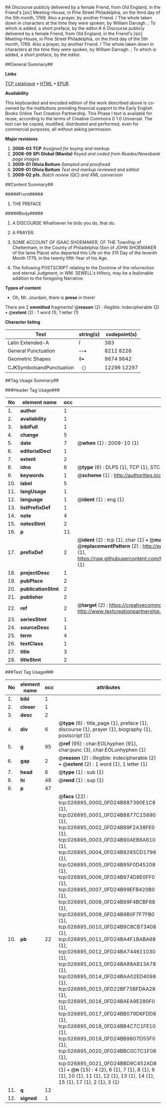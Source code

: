 #A Discourse publicly delivered by a female Friend, from Old England, in the Friend's [sic] Meeting-House, in Pine Street Philadelphia, on the third day of the 5th month, 1769. Also a prayer, by another Friend. / The whole taken down in characters at the time they were spoken, by William Darragh. ; To which is added, a short preface, by the editor.#
A Discourse publicly delivered by a female Friend, from Old England, in the Friend's [sic] Meeting-House, in Pine Street Philadelphia, on the third day of the 5th month, 1769. Also a prayer, by another Friend. / The whole taken down in characters at the time they were spoken, by William Darragh. ; To which is added, a short preface, by the editor.

##General Summary##

**Links**

[TCP catalogue](http://www.ota.ox.ac.uk/tcp/)  • 
[HTML](http://tei.it.ox.ac.uk/tcp/Texts-HTML/free/N20/N20500.html)  • 
[EPUB](http://tei.it.ox.ac.uk/tcp/Texts-EPUB/free/N20/N20500.epub)

**Availability**

This keyboarded and encoded edition of the
	       work described above is co-owned by the institutions
	       providing financial support to the Early English Books
	       Online Text Creation Partnership. This Phase I text is
	       available for reuse, according to the terms of Creative
	       Commons 0 1.0 Universal. The text can be copied,
	       modified, distributed and performed, even for
	       commercial purposes, all without asking permission.

**Major revisions**

1. __2008-03__ __TCP__ *Assigned for keying and markup*
1. __2008-09__ __SPi Global (Manila)__ *Keyed and coded from Readex/Newsbank page images*
1. __2009-01__ __Olivia Bottum__ *Sampled and proofread*
1. __2009-01__ __Olivia Bottum__ *Text and markup reviewed and edited*
1. __2009-02__ __pfs.__ *Batch review (QC) and XML conversion*

##Content Summary##

#####Front#####

1. THE PREFACE

#####Body#####

1. A DISCOURSE Whatſoever he bids you do, that do.

1. A PRAYER.

1. SOME ACCOUNT OF ISAAC SHOEMAKER, OF THE Townſhip of Cheltenham, in the County of Philadelphia (Son of JOHN SHOEMAKER of the ſame Place) who departed this Life on the 31ſt Day of the ſeventh Month 1779, in the twenty fifth Year of his Age.

1. The following POSTSCRIPT relating to the Doctrine of the reſurrection and eternal Judgment, in WM. SEWELL's Hiſtory, may be a ſeaſonable addition to the foregoing Narrative.

**Types of content**

  * Oh, Mr. Jourdain, there is **prose** in there!

There are 2 **ommitted** fragments! 
 @__reason__ (2) : illegible: indecipherable (2)  •  @__extent__ (2) : 1 word (1), 1 letter (1)

**Character listing**


|Text|string(s)|codepoint(s)|
|---|---|---|
|Latin Extended-A|ſ|383|
|General Punctuation|—•|8212 8226|
|Geometric Shapes|◊▪|9674 9642|
|CJKSymbolsandPunctuation|〈〉|12296 12297|

##Tag Usage Summary##

###Header Tag Usage###

|No|element name|occ|attributes|
|---|---|---|---|
|1.|__author__|1||
|2.|__availability__|1||
|3.|__biblFull__|1||
|4.|__change__|5||
|5.|__date__|7| @__when__ (1) : 2009-10 (1)|
|6.|__editorialDecl__|1||
|7.|__extent__|2||
|8.|__idno__|6| @__type__ (6) : DLPS (1), TCP (1), STC (1), NOTIS (1), IMAGE-SET (1), EVANS-CITATION (1)|
|9.|__keywords__|1| @__scheme__ (1) : http://authorities.loc.gov/ (1)|
|10.|__label__|5||
|11.|__langUsage__|1||
|12.|__language__|1| @__ident__ (1) : eng (1)|
|13.|__listPrefixDef__|1||
|14.|__note__|4||
|15.|__notesStmt__|2||
|16.|__p__|11||
|17.|__prefixDef__|2| @__ident__ (2) : tcp (1), char (1)  •  @__matchPattern__ (2) : ([0-9\-]+):([0-9IVX]+) (1), (.+) (1)  •  @__replacementPattern__ (2) : http://eebo.chadwyck.com/downloadtiff?vid=$1&page=$2 (1), https://raw.githubusercontent.com/textcreationpartnership/Texts/master/tcpchars.xml#$1 (1)|
|18.|__projectDesc__|1||
|19.|__pubPlace__|2||
|20.|__publicationStmt__|2||
|21.|__publisher__|2||
|22.|__ref__|2| @__target__ (2) : https://creativecommons.org/publicdomain/zero/1.0/ (1), http://www.textcreationpartnership.org/docs/. (1)|
|23.|__seriesStmt__|1||
|24.|__sourceDesc__|1||
|25.|__term__|4||
|26.|__textClass__|1||
|27.|__title__|3||
|28.|__titleStmt__|2||


###Text Tag Usage###

|No|element name|occ|attributes|
|---|---|---|---|
|1.|__bibl__|1||
|2.|__closer__|1||
|3.|__desc__|2||
|4.|__div__|6| @__type__ (6) : title_page (1), preface (1), discourse (1), prayer (1), biography (1), postscript (1)|
|5.|__g__|95| @__ref__ (95) : char:EOLhyphen (91), char:punc (3), char:EOLunhyphen (1)|
|6.|__gap__|2| @__reason__ (2) : illegible: indecipherable (2)  •  @__extent__ (2) : 1 word (1), 1 letter (1)|
|7.|__head__|6| @__type__ (1) : sub (1)|
|8.|__hi__|48| @__rend__ (1) : sup (1)|
|9.|__p__|47||
|10.|__pb__|22| @__facs__ (22) : tcp:026895_0000_0FD24B887390E1C8 (1), tcp:026895_0001_0FD24B8877C15890 (1), tcp:026895_0002_0FD24B89F2A38FE0 (1), tcp:026895_0003_0FD24B90AEB6A610 (1), tcp:026895_0004_0FD24B9285CD1798 (1), tcp:026895_0005_0FD24B95F0D45208 (1), tcp:026895_0006_0FD24B974D8E0FF0 (1), tcp:026895_0007_0FD24B99EFB420B0 (1), tcp:026895_0008_0FD24B99F4BCBF68 (1), tcp:026895_0009_0FD24B9B0F7F7FB0 (1), tcp:026895_0010_0FD24B9C8CB73408 (1), tcp:026895_0011_0FD24BA4F1BABA68 (1), tcp:026895_0012_0FD24BA744611030 (1), tcp:026895_0013_0FD24BA88AB13A78 (1), tcp:026895_0014_0FD24BAA02ED4098 (1), tcp:026895_0015_0FD22BF75BFDAA28 (1), tcp:026895_0016_0FD24BAEA9E280F0 (1), tcp:026895_0017_0FD24BB079D6FDD8 (1), tcp:026895_0018_0FD24BB4C7C1FE10 (1), tcp:026895_0019_0FD24BB9807D55F0 (1), tcp:026895_0020_0FD24BBC0C7C1F08 (1), tcp:026895_0021_0FD24BBD9C452AD8 (1)  •  @__n__ (15) : 4 (2), 6 (1), 7 (1), 8 (1), 9 (1), 10 (1), 11 (1), 12 (1), 13 (1), 14 (1), 15 (1), 17 (1), 2 (1), 3 (1)|
|11.|__q__|12||
|12.|__signed__|1||

